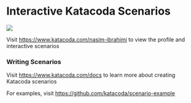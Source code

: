 # Interactive Katacoda Scenarios

[![](http://shields.katacoda.com/katacoda/nasim-ibrahimi/count.svg)](https://www.katacoda.com/nasim-ibrahimi "Get your profile on Katacoda.com")

Visit https://www.katacoda.com/nasim-ibrahimi to view the profile and interactive scenarios

### Writing Scenarios
Visit https://www.katacoda.com/docs to learn more about creating Katacoda scenarios

For examples, visit https://github.com/katacoda/scenario-example
